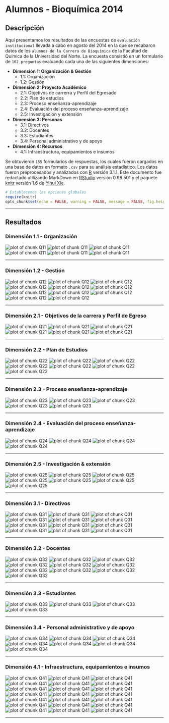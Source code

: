 # Alumnos - Bioquímica 2014
## Descripción
Aquí presentamos los resultados de las encuestas de `evaluación institucional` llevada a cabo en agosto del 2014 en la que se recabaron datos de los `alumnos de la Carrera de Bioquímica` de la Facultad de Química de la Universidad del Norte. La encuesta consistió en un formulario de `102 preguntas` evaluando cada una de las siguientes dimensiones:

* __Dimensión 1: Organización & Gestión__
    * 1.1: Organización
    * 1.2: Gestión
* __Dimensión 2: Proyecto Académico__
    * 2.1: Objetivos de carrerra y Perfil del Egresado
    * 2.2: Plan de estudios
    * 2.3: Proceso enseñanza-aprendizaje
    * 2.4: Evaluación del proceso enseñanza-aprendizaje
    * 2.5: Investigación y extensión
* __Dimensión 3: Personas__
    * 3.1: Directivos
    * 3.2: Docentes
    * 3.3: Estudiantes
    * 3.4: Personal administrativo y de apoyo
* __Dimensión 4: Recursos__
    * 4.1: Infraestructura, equipamientos e insumos

Se obtuvieron `155` formularios de respuestas, los cuales fueron cargados en una base de datos en formato `.csv` para su análisis estadístico. Los datos fueron preprocesados y analizados con [R](http://www.r-project.org) versión 3.1.1. Este documento fue redactado utilizando MarkDown en [RStudio](http://www.rstudio.com) versión 0.98.501 y el paquete [knitr](http://cran.r-project.org/web/packages/knitr/index.html) versión 1.6 de [Yihui Xie](http://yihui.name/knitr).


```r
# Establecemos las opciones globales
require(knitr)
opts_chunk$set(echo = FALSE, warning = FALSE, message = FALSE, fig.height = 8, fig.width = 13)
```



***

## Resultados
### Dimensión 1.1 - Organización
![plot of chunk Q11](figure/Q111.png) ![plot of chunk Q11](figure/Q112.png) ![plot of chunk Q11](figure/Q113.png) ![plot of chunk Q11](figure/Q114.png) ![plot of chunk Q11](figure/Q115.png) ![plot of chunk Q11](figure/Q116.png) 

***

### Dimensión 1.2 - Gestión
![plot of chunk Q12](figure/Q121.png) ![plot of chunk Q12](figure/Q122.png) ![plot of chunk Q12](figure/Q123.png) ![plot of chunk Q12](figure/Q124.png) ![plot of chunk Q12](figure/Q125.png) ![plot of chunk Q12](figure/Q126.png) ![plot of chunk Q12](figure/Q127.png) ![plot of chunk Q12](figure/Q128.png) ![plot of chunk Q12](figure/Q129.png) ![plot of chunk Q12](figure/Q1210.png) ![plot of chunk Q12](figure/Q1211.png) 

***

### Dimensión 2.1 - Objetivos de la carrera y Perfil de Egreso
![plot of chunk Q21](figure/Q211.png) ![plot of chunk Q21](figure/Q212.png) ![plot of chunk Q21](figure/Q213.png) ![plot of chunk Q21](figure/Q214.png) ![plot of chunk Q21](figure/Q215.png) ![plot of chunk Q21](figure/Q216.png) 

***

### Dimensión 2.2 - Plan de Estudios
![plot of chunk Q22](figure/Q221.png) ![plot of chunk Q22](figure/Q222.png) ![plot of chunk Q22](figure/Q223.png) ![plot of chunk Q22](figure/Q224.png) ![plot of chunk Q22](figure/Q225.png) ![plot of chunk Q22](figure/Q226.png) ![plot of chunk Q22](figure/Q227.png) 

***

### Dimensión 2.3 - Proceso enseñanza-aprendizaje
![plot of chunk Q23](figure/Q231.png) ![plot of chunk Q23](figure/Q232.png) ![plot of chunk Q23](figure/Q233.png) ![plot of chunk Q23](figure/Q234.png) ![plot of chunk Q23](figure/Q235.png) 

***

### Dimensión 2.4 - Evaluación del proceso enseñanza-aprendizaje
![plot of chunk Q24](figure/Q241.png) ![plot of chunk Q24](figure/Q242.png) ![plot of chunk Q24](figure/Q243.png) ![plot of chunk Q24](figure/Q244.png) 

***

### Dimensión 2.5 - Investigación & extensión
![plot of chunk Q25](figure/Q251.png) ![plot of chunk Q25](figure/Q252.png) ![plot of chunk Q25](figure/Q253.png) ![plot of chunk Q25](figure/Q254.png) ![plot of chunk Q25](figure/Q255.png) ![plot of chunk Q25](figure/Q256.png) ![plot of chunk Q25](figure/Q257.png) 

***

### Dimensión 3.1 - Directivos
![plot of chunk Q31](figure/Q311.png) ![plot of chunk Q31](figure/Q312.png) ![plot of chunk Q31](figure/Q313.png) ![plot of chunk Q31](figure/Q314.png) ![plot of chunk Q31](figure/Q315.png) ![plot of chunk Q31](figure/Q316.png) ![plot of chunk Q31](figure/Q317.png) ![plot of chunk Q31](figure/Q318.png) ![plot of chunk Q31](figure/Q319.png) ![plot of chunk Q31](figure/Q3110.png) ![plot of chunk Q31](figure/Q3111.png) ![plot of chunk Q31](figure/Q3112.png) 

***

### Dimensión 3.2 - Docentes
![plot of chunk Q32](figure/Q321.png) ![plot of chunk Q32](figure/Q322.png) ![plot of chunk Q32](figure/Q323.png) ![plot of chunk Q32](figure/Q324.png) ![plot of chunk Q32](figure/Q325.png) ![plot of chunk Q32](figure/Q326.png) ![plot of chunk Q32](figure/Q327.png) ![plot of chunk Q32](figure/Q328.png) ![plot of chunk Q32](figure/Q329.png) ![plot of chunk Q32](figure/Q3210.png) 

***

### Dimensión 3.3 - Estudiantes
![plot of chunk Q33](figure/Q331.png) ![plot of chunk Q33](figure/Q332.png) ![plot of chunk Q33](figure/Q333.png) ![plot of chunk Q33](figure/Q334.png) 

***

### Dimensión 3.4 - Personal administrativo y de apoyo
![plot of chunk Q34](figure/Q341.png) ![plot of chunk Q34](figure/Q342.png) ![plot of chunk Q34](figure/Q343.png) ![plot of chunk Q34](figure/Q344.png) ![plot of chunk Q34](figure/Q345.png) ![plot of chunk Q34](figure/Q346.png) ![plot of chunk Q34](figure/Q347.png) 

***

### Dimensión 4.1 - Infraestructura, equipamientos e insumos
![plot of chunk Q41](figure/Q411.png) ![plot of chunk Q41](figure/Q412.png) ![plot of chunk Q41](figure/Q413.png) ![plot of chunk Q41](figure/Q414.png) ![plot of chunk Q41](figure/Q415.png) ![plot of chunk Q41](figure/Q416.png) ![plot of chunk Q41](figure/Q417.png) ![plot of chunk Q41](figure/Q418.png) ![plot of chunk Q41](figure/Q419.png) ![plot of chunk Q41](figure/Q4110.png) ![plot of chunk Q41](figure/Q4111.png) ![plot of chunk Q41](figure/Q4112.png) ![plot of chunk Q41](figure/Q4113.png) ![plot of chunk Q41](figure/Q4114.png) ![plot of chunk Q41](figure/Q4115.png) ![plot of chunk Q41](figure/Q4116.png) ![plot of chunk Q41](figure/Q4117.png) ![plot of chunk Q41](figure/Q4118.png) ![plot of chunk Q41](figure/Q4119.png) ![plot of chunk Q41](figure/Q4120.png) ![plot of chunk Q41](figure/Q4121.png) 

***
